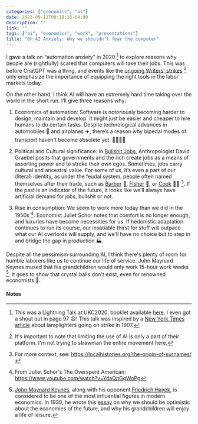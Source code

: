 ```yaml
---
categories: ["economics", "ai"]
date: 2023-09-11T00:18:16-04:00
description: ""
link: ""
tags: ["ai", "economics", "work", "presentations"]
title: "On AI Anxiety: Why we shouldn’t fear the computer"
---
```


I gave a talk on “automation anxiety” in 2020 [^1] to explore reasons why people are (rightfully) scared that computers will take their jobs.
This was before ChatGPT was a thing, and events like the [ongoing Writers' strikes](https://en.wikipedia.org/wiki/2023_Writers_Guild_of_America_strike) [^2] only emphasize the importance of equipping the right tools in the labor markets today.

On the other hand, I think AI will have an extremely hard time taking over the world in the short run. I’ll give three reasons why:

1. Economics of automation: Software is notoriously becoming harder to design, maintain and develop. It might just be easier and cheaper to hire humans to do certain tasks. Despite technological advances in automobiles 🚗 and airplanes ✈️, there’s a reason why bipedal modes of transport haven't become obsolete yet. 🏃‍♂️💨💨

2. Political and Cultural significance: In [Bullshit Jobs](https://en.wikipedia.org/wiki/Bullshit_Jobs), Anthropologist David Graebel posits that governments and the rich create jobs as a means of asserting power and to stroke their own egos. Sometimes, jobs carry cultural and ancestral value. For some of us, it’s even a part of our (literal) identity, as under the feudal system, people often named themselves after their trade, such as [Barber](https://en.wikipedia.org/wiki/Samuel_Barber) 💇, [Fisher](https://en.wikipedia.org/wiki/Fisher_(surname)) 🎣, or [Cook](https://en.wikipedia.org/wiki/James_Cook) 🧑‍🍳 [^3]. If the past is an indicator of the future, it looks like we’ll always have artificial demand for jobs, bullshit or not.

3. Rise in consumption: We seem to work more today than we did in the 1950s [^4]. Economist Juliet Schor notes that comfort is no longer enough, and luxuries have become necessities for us. If hedonistic adaptation continues to run its course, our insatiable thirst for stuff will outpace what our AI overlords will supply, and we'll have no choice but to step in and bridge the gap in production 🏭.

Despite all the pessimism surrounding AI, I think there's plenty of room for humble laborers like us to continue our life of service. John Maynard Keynes mused that his grandchildren would only work 15-hour work weeks [^5]. It goes to show that crystal balls don’t exist, even for renowned economists 🤕.

#### Notes

[^1]: This was a Lightning Talk at UKC2020, booklet available [here](https://www.ukc.ksea.org/wp-content/uploads/2023/05/UKC_2020_Report-Book_1.25.pdf). I even got a shout out in page 97 😆! This talk was inspired by a [New York Times article](https://www.nytimes.com/1907/04/25/archives/lamplighters-quit-city-dark-in-spots-police-reserves-out-in-harlem.html) about lamplighters going on strike in 1907.

[^2]: It's important to note that limiting the use of AI is only a part of their platform. I'm not trying to strawman the entire movement here.

[^3]: For more context, see: <https://localhistories.org/the-origin-of-surnames/>

[^4]: From Juliet Schor's The Overspent American: <https://www.youtube.com/watch?v=YdaQnGgWoPg>

[^5]: [John Maynard Keynes](https://en.wikipedia.org/wiki/John_Maynard_Keynes), along with his opponent [Friedrich  Hayek](https://en.wikipedia.org/wiki/Friedrich_Hayek), is considered to be one of the most influential figures in modern economics. In 1930, he wrote this [essay]( https://www.aspeninstitute.org/wp-content/uploads/files/content/upload/Intro_and_Section_I.pdf) on why we should be optimistic about the economies of the future, and why his grandchildren will enjoy a life of leisure.
